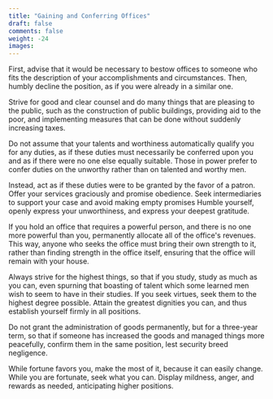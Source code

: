```yaml
---
title: "Gaining and Conferring Offices"
draft: false
comments: false
weight: -24
images:
---
```


First, advise that it would be necessary to bestow offices to someone who fits the description of your accomplishments and circumstances.
Then, humbly decline the position, as if you were already in a similar one.

Strive for good and clear counsel and do many things that are pleasing to the public, such as the construction of public buildings, providing aid to the poor, and implementing measures that can be done without suddenly increasing taxes.

Do not assume that your talents and worthiness automatically qualify you for any duties, as if these duties must necessarily be conferred upon you and as if there were no one else equally suitable.
Those in power prefer to confer duties on the unworthy rather than on talented and worthy men.

Instead, act as if these duties were to be granted by the favor of a patron.
Offer your services graciously and promise obedience.
Seek intermediaries to support your case and avoid making empty promises
Humble yourself, openly express your unworthiness, and express your deepest gratitude.

If you hold an office that requires a powerful person, and there is no one more powerful than you, permanently allocate all of the office's revenues. This way, anyone who seeks the office must bring their own strength to it, rather than finding strength in the office itself, ensuring that the office will remain with your house.

Always strive for the highest things, so that if you study, study as much as you can, even spurning that boasting of talent which some learned men wish to seem to have in their studies.
If you seek virtues, seek them to the highest degree possible. Attain the greatest dignities you can, and thus establish yourself firmly in all positions.

Do not grant the administration of goods permanently, but for a three-year term, so that if someone has increased the goods and managed things more peacefully, confirm them in the same position, lest security breed negligence.

While fortune favors you, make the most of it, because it can easily change. While you are fortunate, seek what you can. Display mildness, anger, and rewards as needed, anticipating higher positions.